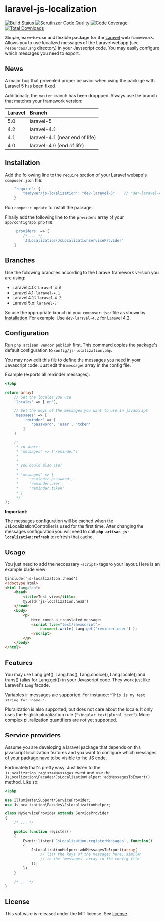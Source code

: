 laravel-js-localization
=======================
[![Build Status](https://travis-ci.org/andywer/laravel-js-localization.svg?branch=laravel-5)](https://travis-ci.org/andywer/laravel-js-localization) [![Scrutinizer Code Quality](https://scrutinizer-ci.com/g/andywer/laravel-js-localization/badges/quality-score.png?b=laravel-5)](https://scrutinizer-ci.com/g/andywer/laravel-js-localization/?branch=laravel-5) [![Code Coverage](https://scrutinizer-ci.com/g/andywer/laravel-js-localization/badges/coverage.png?b=laravel-5)](https://scrutinizer-ci.com/g/andywer/laravel-js-localization/?branch=laravel-5) [![Total Downloads](https://poser.pugx.org/andywer/js-localization/downloads.svg)](https://packagist.org/packages/andywer/js-localization)


Simple, ease-to-use and flexible package for the [Laravel](http://laravel.com/) web framework. Allows you to use localized messages of the Laravel webapp (see `resources/lang` directory) in your Javascript code. You may easily configure which messages you need to export.


News
----

A major bug that prevented proper behavior when using the package with Laravel 5 has been fixed.

Additionally, the `master` branch has been droppped. Always use the branch that matches your framework version:

 Laravel | Branch
:--------|:-------
 5.0     | laravel-5
 4.2     | laravel-4.2
 4.1     | laravel-4.1 (near end of life)
 4.0     | laravel-4.0 (end of life)


Installation
------------

Add the following line to the `require` section of your Laravel webapp's `composer.json` file:

```javascript
    "require": {
        "andywer/js-localization": "dev-laravel-5"    // "dev-laravel-4.1", "dev-laravel-4.2" for Laravel 4
    }
```


Run `composer update` to install the package.


Finally add the following line to the `providers` array of your `app/config/app.php` file:

```php
    'providers' => [
        /* ... */
        'JsLocalization\JsLocalizationServiceProvider'
    ]
```


Branches
--------

Use the following branches according to the Laravel framework version you are using:

- Laravel 4.0: `laravel-4.0`
- Laravel 4.1: `laravel-4.1`
- Laravel 4.2: `laravel-4.2`
- Laravel 5.x: `laravel-5`

So use the appropriate branch in your `composer.json` file as shown by [Installation](#installation).
For example: Use `dev-laravel-4.2` for Laravel 4.2.


Configuration
-------------

Run `php artisan vendor:publish` first. This command copies the package's default configuration to `config/js-localization.php`.

You may now edit this file to define the messages you need in your Javascript code. Just edit the `messages` array in the config file.

Example (exports all reminder messages):

```php
<?php

return array(
    // Set the locales you use
    'locales' => ['en'],

    // Set the keys of the messages you want to use in javascript
    'messages' => [
        'reminder' => [
            'password', 'user', 'token'
        ]
    ]

    /*
     * in short:
     * 'messages' => ['reminder']
     *
     *
     * you could also use:
     *
     * 'messages' => [
     *     'reminder.password',
     *     'reminder.user',
     *     'reminder.token'
     * ]
     */
);
```

__Important:__

The messages configuration will be cached when the JsLocalizationController is used for the first time. After changing the messages configuration you will need to call __`php artisan js-localization:refresh`__ to refresh that cache.


Usage
-----

You just need to add the neccessary `<script>` tags to your layout. Here is an example blade view:

```html
@include('js-localization::head')
<!doctype html>
<html lang="en">
    <head>
        <title>Test view</title>
        @yield('js-localization.head')
    </head>
    <body>
        <p>
            Here comes a translated message:
            <script type="text/javascript">
                document.write( Lang.get('reminder.user') );
            </script>
        </p>
    </body>
</html>
```

Features
--------

You may use Lang.get(), Lang.has(), Lang.choice(), Lang.locale() and trans() (alias for Lang.get()) in your Javascript code. They work just like Laravel's `Lang` facade.

Variables in messages are supported. For instance: `"This is my test string for :name."`.

Pluralization is also supported, but does not care about the locale. It only uses the English pluralization rule (`"singular text|plural text"`). More complex pluralization quantifiers are not yet supported.


Service providers
-----------------

Assume you are developing a laravel package that depends on this javascript localization features and you want to configure which messages of your package have to be visible to the JS code.

Fortunately that's pretty easy. Just listen to the `JsLocalization.registerMessages` event and use the `JsLocalization\Facades\JsLocalizationHelper::addMessagesToExport()` method. Like so:

```php
<?php

use Illuminate\Support\ServiceProvider;
use JsLocalization\Facades\JsLocalizationHelper;

class MyServiceProvider extends ServiceProvider
{
    /* ... */

    public function register()
    {
        Event::listen('JsLocalization.registerMessages', function()
        {
            JsLocalizationHelper::addMessagesToExport(array(
                // list the keys of the messages here, similar
                // to the 'messages' array in the config file
            ));
        });
    }

    /* ... */
}
```


License
-------

This software is released under the MIT license. See [license](https://raw.github.com/andywer/laravel-js-localization/master/LICENSE).

